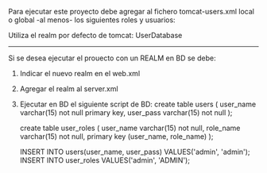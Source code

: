 Para ejecutar este proyecto debe agregar al fichero tomcat-users.xml local o global -al menos- los siguientes roles y usuarios:
	<role rolename="ADMIN"/>
	<role rolename="ORD"/>
	<user password="admin" roles="ADMIN" username="admin"/>

Utiliza el realm por defecto de tomcat: UserDatabase

---

Si se desea ejecutar el prouecto con un REALM en BD se debe:
1. Indicar el nuevo realm en el web.xml
2. Agregar el realm al server.xml
			<Realm className="org.apache.catalina.realm.JDBCRealm"
			driverName="org.gjt.mm.mysql.Driver"
			connectionURL="jdbc:mysql://localhost/blogbd?user=user&amp;password=123"
			userTable="users" userNameCol="user_name" userCredCol="user_pass"
			userRoleTable="user_roles" roleNameCol="role_name"
			resourceName="UserJdbcDatabase" />
3. Ejecutar en BD el siguiente script de BD:
	create table users (
	  user_name         varchar(15) not null primary key,
	  user_pass         varchar(15) not null
	);
	
	create table user_roles (
	  user_name         varchar(15) not null,
	  role_name         varchar(15) not null,
	  primary key (user_name, role_name)
	);
	
	INSERT INTO users(user_name, user_pass) VALUES('admin', 'admin');
	INSERT INTO user_roles VALUES('admin', 'ADMIN');